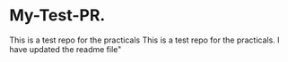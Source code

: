 # My-Test-PR.
This is a test repo for the practicals
This is a test repo for the practicals. I have updated the readme file"

